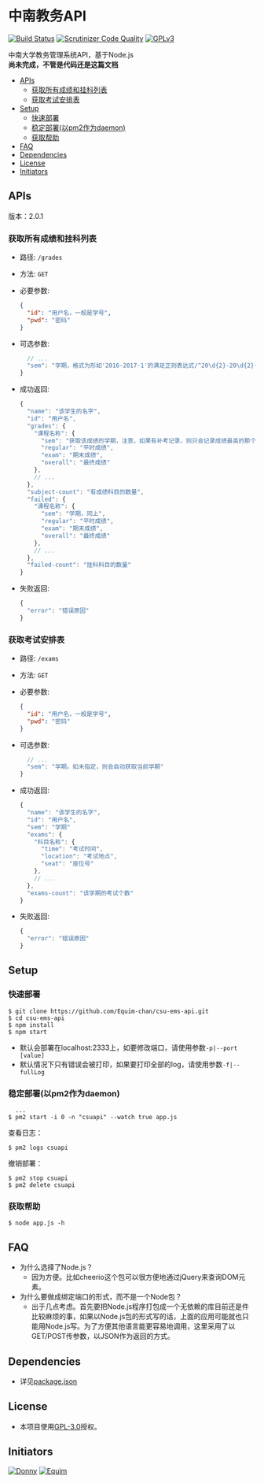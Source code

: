 # 中南教务API #
[![Build Status](https://scrutinizer-ci.com/g/Equim-chan/csu-ems-api/badges/build.png?b=master)](https://scrutinizer-ci.com/g/Equim-chan/csu-ems-api/build-status/master) [![Scrutinizer Code Quality](https://scrutinizer-ci.com/g/Equim-chan/csu-ems-api/badges/quality-score.png?b=master)](https://scrutinizer-ci.com/g/Equim-chan/csu-ems-api/?branch=master) [![GPLv3](https://img.shields.io/badge/Lisence-GPLv3-blue.svg)](https://github.com/Equim-chan/csu-ems-api/blob/master/LICENSE)

中南大学教务管理系统API，基于Node.js  
__尚未完成，不管是代码还是这篇文档__

- [APIs](#apis)
  - [获取所有成绩和挂科列表](#获取所有成绩和挂科列表)
  - [获取考试安排表](#获取考试安排表)
- [Setup](#setup)
  - [快速部署](#快速部署)
  - [稳定部署(以pm2作为daemon)](#稳定部署以pm2作为daemon)
  - [获取帮助](#获取帮助)
- [FAQ](#faq)
- [Dependencies](#dependencies)
- [License](#license)
- [Initiators](#initiators)

## APIs ##

版本：2.0.1

### 获取所有成绩和挂科列表 ###
* 路径: `/grades`
* 方法: `GET`
* 必要参数:

  ```JSON
  {
    "id": "用户名，一般是学号",
    "pwd": "密码"
  }
  ```
* 可选参数:

  ```JavaScript
    // ...
    "sem": "学期，格式为形如'2016-2017-1'的满足正则表达式/^20\d{2}-20\d{2}-[1-2]$/的字符串。如未指定，则会获取所有学期的成绩"
  }
  ```
* 成功返回:

  ```JavaScript
  {
    "name": "该学生的名字",
    "id": "用户名",
    "grades": {
      "课程名称": {
        "sem": "获取该成绩的学期，注意，如果有补考记录，则只会记录成绩最高的那个",
        "regular": "平时成绩",
        "exam": "期末成绩",
        "overall": "最终成绩"
      },
      // ...
    },
    "subject-count": "有成绩科目的数量",
    "failed": {
      "课程名称": {
        "sem": "学期，同上",
        "regular": "平时成绩",
        "exam": "期末成绩",
        "overall": "最终成绩"
      },
      // ...
    },
    "failed-count": "挂科科目的数量"
  }
  ```
* 失败返回:

  ```JavaScript
  {
    "error": "错误原因"
  }
  ```
  
### 获取考试安排表 ###
* 路径: `/exams`
* 方法: `GET`
* 必要参数:

  ```JSON
  {
    "id": "用户名，一般是学号",
    "pwd": "密码"
  }
  ```
* 可选参数:

  ```JavaScript
    // ...
    "sem": "学期。如未指定，则会自动获取当前学期"
  }
  ```
* 成功返回:

  ```JavaScript
  {
    "name": "该学生的名字",
    "id": "用户名",
    "sem": "学期"
    "exams": {
      "科目名称": {
        "time": "考试时间",
        "location": "考试地点",
        "seat": "座位号"
      },
      // ...
    },
    "exams-count": "该学期的考试个数"
  }
  ```
* 失败返回:

  ```JavaScript
  {
    "error": "错误原因"
  }
  ```
  
  
## Setup ##

### 快速部署 ###
```shell
$ git clone https://github.com/Equim-chan/csu-ems-api.git
$ cd csu-ems-api
$ npm install
$ npm start
```
* 默认会部署在localhost:2333上，如要修改端口，请使用参数`-p|--port [value]`
* 默认情况下只有错误会被打印，如果要打印全部的log，请使用参数`-f|--fullLog`

### 稳定部署(以pm2作为daemon) ###
```shell
  ...
$ pm2 start -i 0 -n "csuapi" --watch true app.js
```
查看日志：
```shell
$ pm2 logs csuapi
```
撤销部署：
```shell
$ pm2 stop csuapi
$ pm2 delete csuapi
```

### 获取帮助 ###
```shell
$ node app.js -h
```

## FAQ ##
* 为什么选择了Node.js？
  * 因为方便。比如cheerio这个包可以很方便地通过jQuery来查询DOM元素。
* 为什么要做成绑定端口的形式，而不是一个Node包？
  * 出于几点考虑。首先要把Node.js程序打包成一个无依赖的库目前还是件比较麻烦的事，如果以Node.js包的形式写的话，上面的应用可能就也只能用Node.js写。为了方便其他语言能更容易地调用，这里采用了以GET/POST传参数，以JSON作为返回的方式。

## Dependencies ##
* 详见[package.json](https://github.com/Equim-chan/csu-ems-api/blob/master/package.json#L17)

## License ##
* 本项目使用[GPL-3.0](https://github.com/Equim-chan/csu-ems-api/blob/master/LICENSE)授权。

## Initiators ##
[![Donny](https://avatars3.githubusercontent.com/u/22200374?v=3&s=100 "Donny")](https://github.com/Donny-Hikari)
[![Equim](https://avatars3.githubusercontent.com/u/17795845?v=3&s=100 "Equim")](https://github.com/Equim-chan)